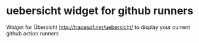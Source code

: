 # uebersicht widget for github runners
Widget for Übersicht http://tracesof.net/uebersicht/ to display your current github action runners


